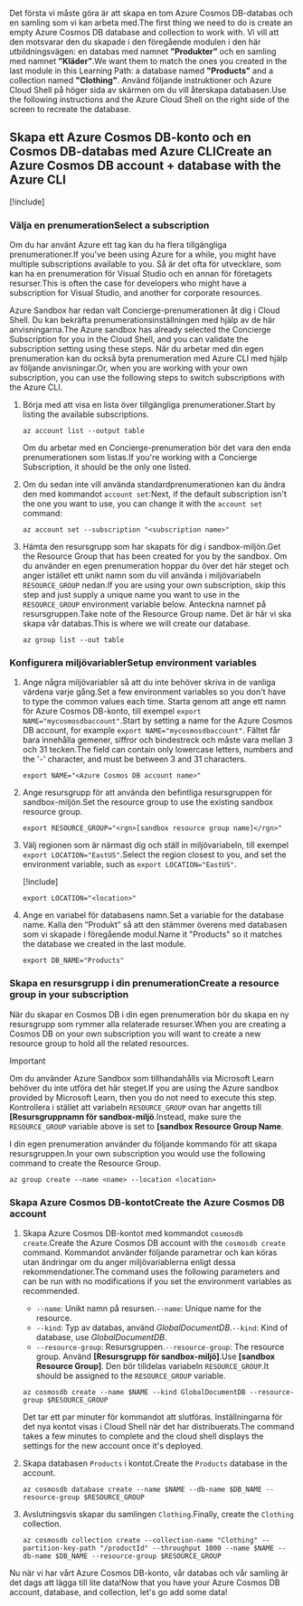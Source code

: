 <span data-ttu-id="340e6-101">Det första vi måste göra är att skapa en tom Azure Cosmos DB-databas och en samling som vi kan arbeta med.</span><span class="sxs-lookup"><span data-stu-id="340e6-101">The first thing we need to do is create an empty Azure Cosmos DB database and collection to work with.</span></span> <span data-ttu-id="340e6-102">Vi vill att den motsvarar den du skapade i den föregående modulen i den här utbildningsvägen: en databas med namnet **”Produkter”** och en samling med namnet **”Kläder”**.</span><span class="sxs-lookup"><span data-stu-id="340e6-102">We want them to match the ones you created in the last module in this Learning Path: a database named **"Products"** and a collection named **"Clothing"**.</span></span> <span data-ttu-id="340e6-103">Använd följande instruktioner och Azure Cloud Shell på höger sida av skärmen om du vill återskapa databasen.</span><span class="sxs-lookup"><span data-stu-id="340e6-103">Use the following instructions and the Azure Cloud Shell on the right side of the screen to recreate the database.</span></span>

## <a name="create-an-azure-cosmos-db-account--database-with-the-azure-cli"></a><span data-ttu-id="340e6-104">Skapa ett Azure Cosmos DB-konto och en Cosmos DB-databas med Azure CLI</span><span class="sxs-lookup"><span data-stu-id="340e6-104">Create an Azure Cosmos DB account + database with the Azure CLI</span></span>

[!include[](../../../includes/azure-sandbox-activate.md)]

### <a name="select-a-subscription"></a><span data-ttu-id="340e6-105">Välja en prenumeration</span><span class="sxs-lookup"><span data-stu-id="340e6-105">Select a subscription</span></span>

<span data-ttu-id="340e6-106">Om du har använt Azure ett tag kan du ha flera tillgängliga prenumerationer.</span><span class="sxs-lookup"><span data-stu-id="340e6-106">If you've been using Azure for a while, you might have multiple subscriptions available to you.</span></span> <span data-ttu-id="340e6-107">Så är det ofta för utvecklare, som kan ha en prenumeration för Visual Studio och en annan för företagets resurser.</span><span class="sxs-lookup"><span data-stu-id="340e6-107">This is often the case for developers who might have a subscription for Visual Studio, and another for corporate resources.</span></span>

<span data-ttu-id="340e6-108">Azure Sandbox har redan valt Concierge-prenumerationen åt dig i Cloud Shell. Du kan bekräfta prenumerationsinställningen med hjälp av de här anvisningarna.</span><span class="sxs-lookup"><span data-stu-id="340e6-108">The Azure sandbox has already selected the Concierge Subscription for you in the Cloud Shell, and you can validate the subscription setting using these steps.</span></span> <span data-ttu-id="340e6-109">När du arbetar med din egen prenumeration kan du också byta prenumeration med Azure CLI med hjälp av följande anvisningar.</span><span class="sxs-lookup"><span data-stu-id="340e6-109">Or, when you are working with your own subscription, you can use the following steps to switch subscriptions with the Azure CLI.</span></span>

1. <span data-ttu-id="340e6-110">Börja med att visa en lista över tillgängliga prenumerationer.</span><span class="sxs-lookup"><span data-stu-id="340e6-110">Start by listing the available subscriptions.</span></span>

    ```azurecli
    az account list --output table
    ```

   <span data-ttu-id="340e6-111">Om du arbetar med en Concierge-prenumeration bör det vara den enda prenumerationen som listas.</span><span class="sxs-lookup"><span data-stu-id="340e6-111">If you're working with a Concierge Subscription, it should be the only one listed.</span></span>

1. <span data-ttu-id="340e6-112">Om du sedan inte vill använda standardprenumerationen kan du ändra den med kommandot `account set`:</span><span class="sxs-lookup"><span data-stu-id="340e6-112">Next, if the default subscription isn't the one you want to use, you can change it with the `account set` command:</span></span>

    ```azurecli
    az account set --subscription "<subscription name>"
    ```
    
1. <span data-ttu-id="340e6-113">Hämta den resursgrupp som har skapats för dig i sandbox-miljön.</span><span class="sxs-lookup"><span data-stu-id="340e6-113">Get the Resource Group that has been created for you by the sandbox.</span></span> <span data-ttu-id="340e6-114">Om du använder en egen prenumeration hoppar du över det här steget och anger istället ett unikt namn som du vill använda i miljövariabeln `RESOURCE_GROUP` nedan.</span><span class="sxs-lookup"><span data-stu-id="340e6-114">If you are using your own subscription, skip this step and just supply a unique name you want to use in the `RESOURCE_GROUP` environment variable below.</span></span> <span data-ttu-id="340e6-115">Anteckna namnet på resursgruppen.</span><span class="sxs-lookup"><span data-stu-id="340e6-115">Take note of the Resource Group name.</span></span> <span data-ttu-id="340e6-116">Det är här vi ska skapa vår databas.</span><span class="sxs-lookup"><span data-stu-id="340e6-116">This is where we will create our database.</span></span>

    ```azurecli
    az group list --out table
    ```
### <a name="setup-environment-variables"></a><span data-ttu-id="340e6-117">Konfigurera miljövariabler</span><span class="sxs-lookup"><span data-stu-id="340e6-117">Setup environment variables</span></span>

1. <span data-ttu-id="340e6-118">Ange några miljövariabler så att du inte behöver skriva in de vanliga värdena varje gång.</span><span class="sxs-lookup"><span data-stu-id="340e6-118">Set a few environment variables so you don't have to type the common values each time.</span></span> <span data-ttu-id="340e6-119">Starta genom att ange ett namn för Azure Cosmos DB-konto, till exempel `export NAME="mycosmosdbaccount"`.</span><span class="sxs-lookup"><span data-stu-id="340e6-119">Start by setting a name for the Azure Cosmos DB account, for example `export NAME="mycosmosdbaccount"`.</span></span> <span data-ttu-id="340e6-120">Fältet får bara innehålla gemener, siffror och bindestreck och måste vara mellan 3 och 31 tecken.</span><span class="sxs-lookup"><span data-stu-id="340e6-120">The field can contain only lowercase letters, numbers and the '-' character, and must be between 3 and 31 characters.</span></span>

    ```azurecli
    export NAME="<Azure Cosmos DB account name>"
    ```

1. <span data-ttu-id="340e6-121">Ange resursgrupp för att använda den befintliga resursgruppen för sandbox-miljön.</span><span class="sxs-lookup"><span data-stu-id="340e6-121">Set the resource group to use the existing sandbox resource group.</span></span>

    ```azurecli
    export RESOURCE_GROUP="<rgn>[sandbox resource group name]</rgn>"
    ```

1. <span data-ttu-id="340e6-122">Välj regionen som är närmast dig och ställ in miljövariabeln, till exempel `export LOCATION="EastUS"`.</span><span class="sxs-lookup"><span data-stu-id="340e6-122">Select the region closest to you, and set the environment variable, such as `export LOCATION="EastUS"`.</span></span>

    [!include[](../../../includes/azure-sandbox-regions-first-mention-note.md)]

    ```azurecli
    export LOCATION="<location>"
    ```

1. <span data-ttu-id="340e6-123">Ange en variabel för databasens namn.</span><span class="sxs-lookup"><span data-stu-id="340e6-123">Set a variable for the database name.</span></span> <span data-ttu-id="340e6-124">Kalla den ”Produkt” så att den stämmer överens med databasen som vi skapade i föregående modul.</span><span class="sxs-lookup"><span data-stu-id="340e6-124">Name it "Products" so it matches the database we created in the last module.</span></span>

    ```azurecli
    export DB_NAME="Products"
    ```

### <a name="create-a-resource-group-in-your-subscription"></a><span data-ttu-id="340e6-125">Skapa en resursgrupp i din prenumeration</span><span class="sxs-lookup"><span data-stu-id="340e6-125">Create a resource group in your subscription</span></span>

<span data-ttu-id="340e6-126">När du skapar en Cosmos DB i din egen prenumeration bör du skapa en ny resursgrupp som rymmer alla relaterade resurser.</span><span class="sxs-lookup"><span data-stu-id="340e6-126">When you are creating a Cosmos DB on your own subscription you will want to create a new resource group to hold all the related resources.</span></span>

> [!IMPORTANT]
> <span data-ttu-id="340e6-127">Om du använder Azure Sandbox som tillhandahålls via Microsoft Learn behöver du inte utföra det här steget.</span><span class="sxs-lookup"><span data-stu-id="340e6-127">If you are using the Azure sandbox provided by Microsoft Learn, then you do not need to execute this step.</span></span> <span data-ttu-id="340e6-128">Kontrollera i stället att variabeln `RESOURCE_GROUP` ovan har angetts till **<rgn>[Resursgruppnamn för sandbox-miljö</rgn>**.</span><span class="sxs-lookup"><span data-stu-id="340e6-128">Instead, make sure the `RESOURCE_GROUP` variable above is set to **<rgn>[sandbox Resource Group Name</rgn>**.</span></span>

<span data-ttu-id="340e6-129">I din egen prenumeration använder du följande kommando för att skapa resursgruppen.</span><span class="sxs-lookup"><span data-stu-id="340e6-129">In your own subscription you would use the following command to create the Resource Group.</span></span> 

```azurecli
az group create --name <name> --location <location>
```

### <a name="create-the-azure-cosmos-db-account"></a><span data-ttu-id="340e6-130">Skapa Azure Cosmos DB-kontot</span><span class="sxs-lookup"><span data-stu-id="340e6-130">Create the Azure Cosmos DB account</span></span>

1. <span data-ttu-id="340e6-131">Skapa Azure Cosmos DB-kontot med kommandot `cosmosdb create`.</span><span class="sxs-lookup"><span data-stu-id="340e6-131">Create the Azure Cosmos DB account with the `cosmosdb create` command.</span></span> <span data-ttu-id="340e6-132">Kommandot använder följande parametrar och kan köras utan ändringar om du anger miljövariablerna enligt dessa rekommendationer.</span><span class="sxs-lookup"><span data-stu-id="340e6-132">The command uses the following parameters and can be run with no modifications if you set the environment variables as recommended.</span></span>
    - <span data-ttu-id="340e6-133">`--name`: Unikt namn på resursen.</span><span class="sxs-lookup"><span data-stu-id="340e6-133">`--name`: Unique name for the resource.</span></span>
    - <span data-ttu-id="340e6-134">`--kind`: Typ av databas, använd _GlobalDocumentDB_.</span><span class="sxs-lookup"><span data-stu-id="340e6-134">`--kind`: Kind of database, use _GlobalDocumentDB_.</span></span>
    - <span data-ttu-id="340e6-135">`--resource-group`: Resursgruppen.</span><span class="sxs-lookup"><span data-stu-id="340e6-135">`--resource-group`: The resource group.</span></span> <span data-ttu-id="340e6-136">Använd **<rgn>[Resursgrupp för sandbox-miljö]</rgn>**.</span><span class="sxs-lookup"><span data-stu-id="340e6-136">Use **<rgn>[sandbox Resource Group]</rgn>**.</span></span> <span data-ttu-id="340e6-137">Den bör tilldelas variabeln `RESOURCE_GROUP`.</span><span class="sxs-lookup"><span data-stu-id="340e6-137">It should be assigned to the `RESOURCE_GROUP` variable.</span></span>

    ```azurecli
    az cosmosdb create --name $NAME --kind GlobalDocumentDB --resource-group $RESOURCE_GROUP
    ```

    <span data-ttu-id="340e6-138">Det tar ett par minuter för kommandot att slutföras. Inställningarna för det nya kontot visas i Cloud Shell när det har distribuerats.</span><span class="sxs-lookup"><span data-stu-id="340e6-138">The command takes a few minutes to complete and the cloud shell displays the settings for the new account once it's deployed.</span></span>

1. <span data-ttu-id="340e6-139">Skapa databasen `Products` i kontot.</span><span class="sxs-lookup"><span data-stu-id="340e6-139">Create the `Products` database in the account.</span></span>

    ```azurecli
    az cosmosdb database create --name $NAME --db-name $DB_NAME --resource-group $RESOURCE_GROUP
    ```

1. <span data-ttu-id="340e6-140">Avslutningsvis skapar du samlingen `Clothing`.</span><span class="sxs-lookup"><span data-stu-id="340e6-140">Finally, create the `Clothing` collection.</span></span>

    ```azurecli
    az cosmosdb collection create --collection-name "Clothing" --partition-key-path "/productId" --throughput 1000 --name $NAME --db-name $DB_NAME --resource-group $RESOURCE_GROUP
    ```

<span data-ttu-id="340e6-141">Nu när vi har vårt Azure Cosmos DB-konto, vår databas och vår samling är det dags att lägga till lite data!</span><span class="sxs-lookup"><span data-stu-id="340e6-141">Now that you have your Azure Cosmos DB account, database, and collection, let's go add some data!</span></span>